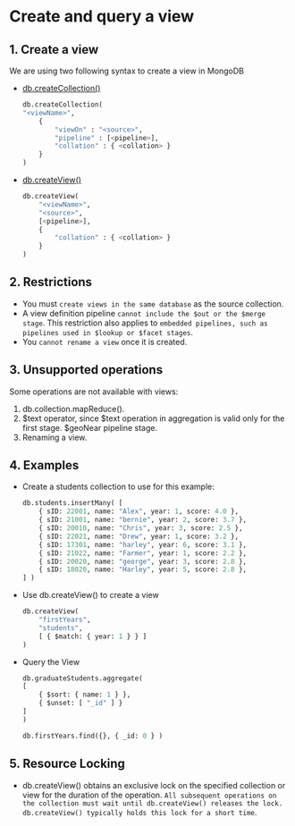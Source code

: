 # Create and query a view

## 1. Create a view

We are using two following syntax to create a view in MongoDB

- [db.createCollection()](https://www.mongodb.com/docs/manual/reference/method/db.createCollection/#mongodb-method-db.createCollection)
  ```python
  db.createCollection(
  "<viewName>",
      {
          "viewOn" : "<source>",
          "pipeline" : [<pipeline>],
          "collation" : { <collation> }
      }
  )
  ```
- [db.createView()](https://www.mongodb.com/docs/manual/reference/method/db.createView/#mongodb-method-db.createView)

  ```python
  db.createView(
      "<viewName>",
      "<source>",
      [<pipeline>],
      {
          "collation" : { <collation> }
      }
  )
  ```

## 2. Restrictions

- You must `create views in the same database` as the source collection.
- A view definition pipeline `cannot include the $out or the $merge stage`. This restriction also applies to `embedded pipelines, such as pipelines used in $lookup or $facet stages`.
- You `cannot rename a view` once it is created.

## 3. Unsupported operations

Some operations are not available with views:

1. db.collection.mapReduce().
2. $text operator, since $text operation in aggregation is valid only for the first stage. $geoNear pipeline stage.
3. Renaming a view.

## 4. Examples

- Create a students collection to use for this example:

  ```python
  db.students.insertMany( [
      { sID: 22001, name: "Alex", year: 1, score: 4.0 },
      { sID: 21001, name: "bernie", year: 2, score: 3.7 },
      { sID: 20010, name: "Chris", year: 3, score: 2.5 },
      { sID: 22021, name: "Drew", year: 1, score: 3.2 },
      { sID: 17301, name: "harley", year: 6, score: 3.1 },
      { sID: 21022, name: "Farmer", year: 1, score: 2.2 },
      { sID: 20020, name: "george", year: 3, score: 2.8 },
      { sID: 18020, name: "Harley", year: 5, score: 2.8 },
  ] )
  ```

- Use db.createView() to create a view

  ```python
  db.createView(
      "firstYears",
      "students",
      [ { $match: { year: 1 } } ]
  )
  ```

- Query the View

  ```python
  db.graduateStudents.aggregate(
  [
      { $sort: { name: 1 } },
      { $unset: [ "_id" ] }
  ]
  )
  ```

  ```python
  db.firstYears.find({}, { _id: 0 } )
  ```

## 5. Resource Locking
* db.createView() obtains an exclusive lock on the specified collection or view for the duration of the operation. `All subsequent operations on the collection must wait until db.createView() releases the lock. db.createView() typically holds this lock for a short time`.

